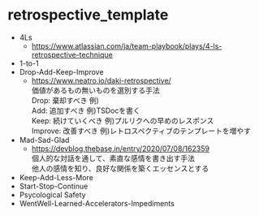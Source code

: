 # retrospective_template
+ 4Ls
  + https://www.atlassian.com/ja/team-playbook/plays/4-ls-retrospective-technique
+ 1-to-1
+ Drop-Add-Keep-Improve
    + https://www.neatro.io/daki-retrospective/  
      価値があるもの無いものを選別する手法  
      Drop: 棄却すべき 例)  
      Add: 追加すべき 例)TSDocを書く  
      Keep: 続けていくべき 例)プルリクへの早めのレスポンス  
      Improve: 改善すべき 例)レトロスペクティブのテンプレートを増やす  
+ Mad-Sad-Glad
    + https://devblog.thebase.in/entry/2020/07/08/162359  
     個人的な対話を通して、素直な感情を書き出す手法  
     他人の感情を知り、良好な関係を築くエッセンスとする  
+ Keep-Add-Less-More
+ Start-Stop-Continue
+ Psycological Safety
+ WentWell-Learned-Accelerators-Impediments
